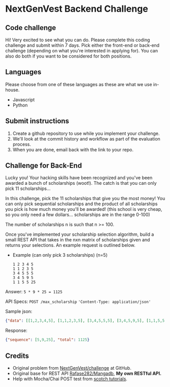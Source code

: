# NextGenVest Backend Challenge

## Code challenge

Hi! Very excited to see what you can do. Please complete this coding challenge and submit within 7 days.
Pick either the front-end or back-end challenge (depending on what you're interested in applying for). You can also do both if you want to be considered for both positions.

## Languages

Please choose from one of these languages as these are what we use in-house.

- Javascript
- Python

## Submit instructions

1. Create a github repository to use while you implement your challenge.
2. We'll look at the commit history and workflow as part of the evaluation process.
3. When you are done, email back with the link to your repo.

## Challenge for Back-End

Lucky you! Your hacking skills have been recognized and you've been awarded a bunch of scholarships (woot!). The catch is that you can only pick 11 scholarships...

In this challenge, pick the 11 scholarships that give you the most money! You can only pick sequential scholarships and the product of all scholarships you pick is how much money you'll be awarded! (this school is very cheap, so you only need a few dollars... scholarships are in the range 0-100)

The number of scholarships n is such that n >= 100.

Once you've implemented your scholarship selection algorithm, build a small REST API that takes in the nxn matrix of scholarships given and returns your selections. An example request is outlined below.

- Example (can only pick 3 scholarships) (n=5)

  ```
  1 2 3 4 5
  1 1 2 3 5
  3 4 5 5 5
  3 4 5 9 5
  1 1 5 5 25
  ```

Answer: `5 * 9 * 25 = 1125`

API Specs:
`POST /max_scholarship`
`'Content-Type: application/json'`

Sample json:

```json
{"data": [[1,2,3,4,5], [1,1,2,3,5], [3,4,5,5,5], [3,4,5,9,5], [1,1,5,5,25]]}
```

Response:

```json
{"sequence": [5,9,25], "total": 1125}
```

## Credits

- Original problem from [NextGenVest/challenge](https://github.com/NextGenVest/challenge) at GitHub.
- Original base for REST API [Rafase282/Mangadb](https://github.com/Rafase282/Mangadb), **My own RESTful API.**
- Help with Mocha/Chai POST test from [scotch tutorials](https://scotch.io/tutorials/test-a-node-restful-api-with-mocha-and-chai).
